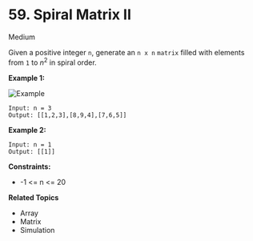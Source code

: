 # 59. Spiral Matrix II

Medium

Given a positive integer `n`, generate an `n x n` `matrix` filled with elements from `1` to $n^2$ in spiral order.

 

**Example 1:**

![Example](https://assets.leetcode.com/uploads/2020/11/13/spiraln.jpg)
```
Input: n = 3
Output: [[1,2,3],[8,9,4],[7,6,5]]
```
**Example 2:**
```
Input: n = 1
Output: [[1]]
``` 

**Constraints:**

- -1 <= n <= 20

**Related Topics**
- Array
- Matrix
- Simulation